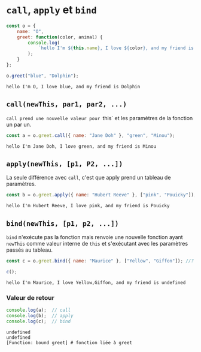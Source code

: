 #  `call`, `apply` et `bind`

```js
const o = {
    name: "O",
    greet: function(color, animal) {
        console.log(
            `hello I'm ${this.name}, I love ${color}, and my friend is ${animal}`
        );
    }
};

o.greet("blue", "Dolphin");
```

```
hello I'm O, I love blue, and my friend is Dolphin
```



## `call(newThis, par1, par2, ...)` 

`call prend une nouvelle valeur pour `this` et les paramètres de la fonction un par un.

```js
const a = o.greet.call({ name: "Jane Doh" }, "green", "Minou");
```

```
hello I'm Jane Doh, I love green, and my friend is Minou
```

## `apply(newThis, [p1, P2, ...])`

La seule différence avec `call`, c'est que apply prend un tableau de paramètres.

```js
const b = o.greet.apply({ name: "Hubert Reeve" }, ["pink", "Pouicky"]);
```

```
hello I'm Hubert Reeve, I love pink, and my friend is Pouicky
```

## `bind(newThis, [p1, p2, ...])`

`bind` n'exécute pas la fonction mais renvoie une nouvelle fonction ayant `newThis` comme valeur interne de `this` et s'exécutant avec les paramètres passés au tableau.

```js
const c = o.greet.bind({ name: "Maurice" }, ["Yellow", "Giffon"]); //?

c();
```

```
hello I'm Maurice, I love Yellow,Giffon, and my friend is undefined
```

### Valeur de retour

```js
console.log(a);  // call
console.log(b);  // apply
console.log(c);  // bind
```

```
undefined
undefined
[Function: bound greet] # fonction liée à greet
```

